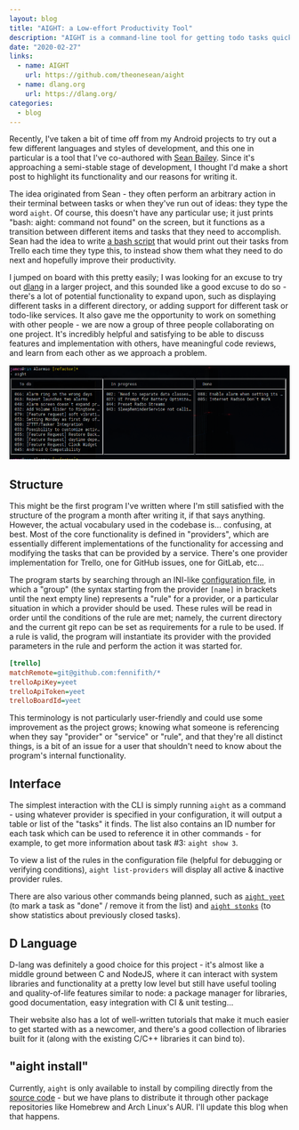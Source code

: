 ```yaml
---
layout: blog
title: "AIGHT: a Low-effort Productivity Tool"
description: "AIGHT is a command-line tool for getting todo tasks quickly."
date: "2020-02-27"
links:
  - name: AIGHT
    url: https://github.com/theonesean/aight
  - name: dlang.org
    url: https://dlang.org/
categories:
  - blog
---
```


Recently, I've taken a bit of time off from my Android projects to try out a few
different languages and styles of development, and this one in particular is a
tool that I've co-authored with [Sean Bailey](https://www.spb.li/). Since it's
approaching a semi-stable stage of development, I thought I'd make a short post
to highlight its functionality and our reasons for writing it.

The idea originated from Sean - they often perform an arbitrary action in their
terminal between tasks or when they've run out of ideas: they type the word
`aight`. Of course, this doesn't have any particular use; it just prints "bash:
aight: command not found" on the screen, but it functions as a transition
between different items and tasks that they need to accomplish. Sean had the
idea to write [a bash script](https://github.com/theonesean/aight/blob/c6fab72a6019fc1ea2ef0219c793950cf74ab69a/AIGHT.sh)
that would print out their tasks from Trello each time they type this, to
instead show them what they need to do next and hopefully improve their
productivity.

I jumped on board with this pretty easily; I was looking for an excuse to try
out [dlang](https://dlang.org/) in a larger project, and this sounded like a
good excuse to do so - there's a lot of potential functionality to expand upon,
such as displaying different tasks in a different directory, or adding support
for different task or todo-like services. It also gave me the opportunity to
work on something with other people - we are now a group of three people
collaborating on one project. It's incredibly helpful and satisfying to be able
to discuss features and implementation with others, have meaningful code
reviews, and learn from each other as we approach a problem.

![A terminal screen with AIGHT displaying a list of all the annoying bugs I need to fix.](/images/blogs/aight-terminal.png)

## Structure

This might be the first program I've written where I'm still satisfied with the
structure of the program a month after writing it, if that says anything.
However, the actual vocabulary used in the codebase is... confusing, at best.
Most of the core functionality is defined in "providers", which are essentially
different implementations of the functionality for accessing and modifying the
tasks that can be provided by a service. There's one provider implementation for
Trello, one for GitHub issues, one for GitLab, etc...

The program starts by searching through an INI-like
[configuration file](https://github.com/theonesean/aight#configuration), in
which a "group" (the syntax starting from the provider `[name]` in brackets
until the next empty line) represents a "rule" for a provider, or a particular
situation in which a provider should be used. These rules will be read in order
until the conditions of the rule are met; namely, the current directory and the
current git repo can be set as requirements for a rule to be used. If a rule is
valid, the program will instantiate its provider with the provided parameters in
the rule and perform the action it was started for.

```ini
[trello]
matchRemote=git@github.com:fennifith/*
trelloApiKey=yeet
trelloApiToken=yeet
trelloBoardId=yeet
```

This terminology is not particularly user-friendly and could use some
improvement as the project grows; knowing what someone is referencing when they
say "provider" or "service" or "rule", and that they're all distinct things, is
a bit of an issue for a user that shouldn't need to know about the program's
internal functionality.

## Interface

The simplest interaction with the CLI is simply running `aight` as a command -
using whatever provider is specified in your configuration, it will output a
table or list of the "tasks" it finds. The list also contains an ID number for
each task which can be used to reference it in other commands - for example, to
get more information about task #3: `aight show 3`.

To view a list of the rules in the configuration file (helpful for debugging or
verifying conditions), `aight list-providers` will display all active & inactive
provider rules.

There are also various other commands being planned, such as
[`aight yeet`](https://github.com/theonesean/aight/issues/7) (to mark a task as
"done" / remove it from the list) and
[`aight stonks`](https://github.com/theonesean/aight/issues/31) (to show
statistics about previously closed tasks).

## D Language

D-lang was definitely a good choice for this project - it's almost like a middle
ground between C and NodeJS, where it can interact with system libraries and
functionality at a pretty low level but still have useful tooling and
quality-of-life features similar to node: a package manager for libraries, good
documentation, easy integration with CI & unit testing...

Their website also has a lot of well-written tutorials that make it much easier
to get started with as a newcomer, and there's a good collection of libraries
built for it (along with the existing C/C++ libraries it can bind to).

## "aight install"

Currently, `aight` is only available to install by compiling directly from the
[source code](https://github.com/theonesean/aight) - but we have plans to
distribute it through other package repositories like Homebrew and Arch Linux's
AUR. I'll update this blog when that happens.
